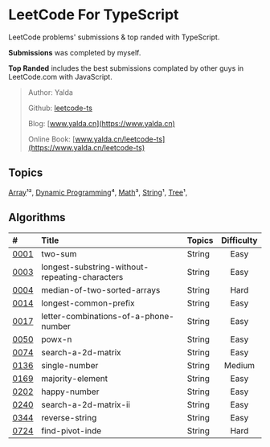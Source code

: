 # LeetCode For TypeScript

LeetCode problems' submissions & top randed with TypeScript.

**Submissions** was completed by myself.

**Top Randed** includes the best submissions complated by other guys in LeetCode.com with JavaScript.

> Author: Yalda
>
> Github: [leetcode-ts](https://github.com/guocaoyi/leetcode-ts/)
>
> Blog: [www.yalda.cn](https://www.yalda.cn)
>
> Online Book: [www.yalda.cn/leetcode-ts](https://www.yalda.cn/leetcode-ts)

## Topics

[Array](./TOPICS.md)¹²,
[Dynamic Programming](./TOPICS.md)⁴,
[Math](./TOPICS.md)³,
[String](./TOPICS.md)¹,
[Tree](./TOPICS.md)¹,

<!-- ⁰¹²³⁴⁵⁶⁷⁸⁹ -->

## Algorithms

| \#                                                                     | Title                                          | Topics |                 Difficulty                 |
| :--------------------------------------------------------------------- | :--------------------------------------------- | :----- | :----------------------------------------: |
| [0001](algorithms/0001.two-sum)                                        | two-sum                                        | String |   <span class='dif-tag easy'>Easy</span>   |
| [0003](algorithms/0003.longest-substring-without-repeating-characters) | longest-substring-without-repeating-characters | String |   <span class='dif-tag easy'>Easy</span>   |
| [0004](algorithms/0004.median-of-two-sorted-arrays)                    | median-of-two-sorted-arrays                    | String |   <span class='dif-tag hard'>Hard</span>   |
| [0014](algorithms/0014.longest-common-prefix)                          | longest-common-prefix                          | String |   <span class='dif-tag easy'>Easy</span>   |
| [0017](algorithms/0017.letter-combinations-of-a-phone-number)          | letter-combinations-of-a-phone-number          | String |   <span class='dif-tag easy'>Easy</span>   |
| [0050](algorithms/0050.powx-n)                                         | powx-n                                         | String |   <span class='dif-tag easy'>Easy</span>   |
| [0074](algorithms/0074.search-a-2d-matrix)                             | search-a-2d-matrix                             | String |   <span class='dif-tag easy'>Easy</span>   |
| [0136](algorithms/0136.single-number)                                  | single-number                                  | String | <span class='dif-tag medium'>Medium</span> |
| [0169](algorithms/0169.majority-element)                               | majority-element                               | String |   <span class='dif-tag easy'>Easy</span>   |
| [0202](algorithms/0202.happy-number)                                   | happy-number                                   | String |   <span class='dif-tag easy'>Easy</span>   |
| [0240](algorithms/0240.search-a-2d-matrix-ii)                          | search-a-2d-matrix-ii                          | String |   <span class='dif-tag easy'>Easy</span>   |
| [0344](algorithms/0344.reverse-string)                                 | reverse-string                                 | String |   <span class='dif-tag easy'>Easy</span>   |
| [0724](algorithms/0724.find-pivot-index)                               | find-pivot-inde                                | String |   <span class='dif-tag hard'>Hard</span>   |
